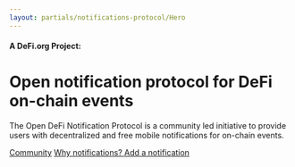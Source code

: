 ```yaml
---
layout: partials/notifications-protocol/Hero
---
```


#### A **DeFi.org** Project:

# Open notification protocol for DeFi on-chain events

The Open DeFi Notification Protocol is a community led initiative to provide users with decentralized and free mobile notifications for on-chain events.

[Community](https://t.me/defi_notifications)
[Why notifications? ](https://medium.com/@defiorg/introducing-open-defi-notification-protocol-95a8712a94e0)
[Add a notification](https://github.com/open-defi-notification-protocol/projects)
